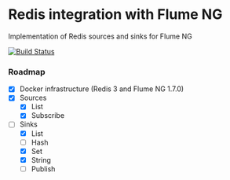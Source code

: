# Redis integration with Flume NG

Implementation of Redis sources and sinks for Flume NG

[![Build Status](https://travis-ci.org/vitalibo/flume-ng-redis.svg?branch=master)](https://travis-ci.org/vitalibo/flume-ng-redis)

### Roadmap

- [x] Docker infrastructure (Redis 3 and Flume NG 1.7.0)
- [x] Sources
    - [x] List
    - [x] Subscribe
- [ ] Sinks
    - [x] List
    - [ ] Hash
    - [x] Set
    - [x] String
    - [ ] Publish
